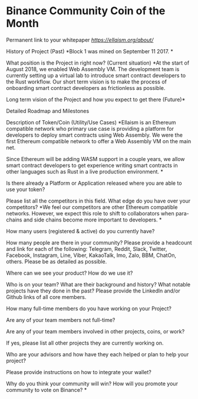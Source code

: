 <!-- TITLE: Binance -->
<!-- SUBTITLE: A quick summary of Binance -->

# Binance Community Coin of the Month

Permanent link to your whitepaper
*https://ellaism.org/about/*

History of Project (Past)
*Block 1 was mined on September 11 2017.  *

What position is the Project in right now? (Current situation)
*At the start of August 2018, we enabled Web Assembly VM.  The development team is currently setting up a virtual lab to introduce smart contract developers to the Rust workflow.  Our short term vision is to make the process of onboarding smart contract developers as frictionless as possible.

Long term vision of the Project and how you expect to get there (Future)*

Detailed Roadmap and Milestones

Description of Token/Coin (Utility/Use Cases)
*Ellaism is an Ethereum compatible network who primary use case is providing a platform for developers to deploy smart contracts using Web Assembly. We were the first Ethereum compatible network to offer a Web Assembly VM on the main net. 

Since Ethereum will be adding WASM support in a couple years, we allow smart contract developers to get experience writing smart contracts in other languages such as Rust in a live production environment.
*

Is there already a Platform or Application released where you are able to use your token?

Please list all the competitors in this field. What edge do you have over your competitors?
*We feel our competitors are other Ethereum compatible networks.  However, we expect this role to shift to collaborators when para-chains and side chains become more important to
developers.  *

How many users (registered & active) do you currently have?

How many people are there in your community? Please provide a headcount and link for each of the following: Telegram, Reddit, Slack, Twitter, Facebook, Instagram, Line, Viber, KakaoTalk, Imo, Zalo, BBM, ChatOn, others. Please be as detailed as possible.

Where can we see your product? How do we use it?

Who is on your team? What are their background and history? What notable projects have they done in the past? Please provide the Linkedln and/or Github links of all core members.

How many full-time members do you have working on your Project?

Are any of your team members not full-time?

Are any of your team members involved in other projects, coins, or work?

If yes, please list all other projects they are currently working on.

Who are your advisors and how have they each helped or plan to help your project?

Please provide instructions on how to integrate your wallet?

Why do you think your community will win? How will you promote your community to vote on Binance? *


